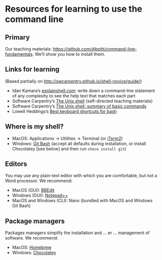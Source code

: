 # Resources for learning to use the command line

## Primary

Our teaching materials: <https://github.com/djbpitt/command-line-fundamentals>. We’ll show you how to install them. 

## Links for learning

(Based partially on <http://swcarpentry.github.io/shell-novice/guide/>)

* Idan Kamara’s [explainshell.com](https://explainshell.com/): write down a command-line statement of any complexity to see the help text that matches each part
* Software Carpentry’s [The Unix shell](http://swcarpentry.github.io/shell-novice/) (self-directed teaching materials)
* Software Carpentry’s [The Unix shell: summary of basic commands](http://swcarpentry.github.io/shell-novice/reference/)
* Lowell Heddings’s [Best keyboard shortcuts for bash](https://www.howtogeek.com/howto/ubuntu/keyboard-shortcuts-for-bash-command-shell-for-ubuntu-debian-suse-redhat-linux-etc/)

## Where is my shell?

* MacOS: Applications → Utilities → Terminal (or [iTerm2](https://www.iterm2.com/))
* Windows: [Git Bash](https://www.techoism.com/how-to-install-git-bash-on-windows/) (accept all defaults during installation, or install Chocolatey [see below] and then run `choco install git`)

## Editors

You may use any plain-text editor with which you are comfortable, but not a Word processor. We recommend:

* MacOS (GUI): [BBEdit](https://www.barebones.com/products/bbedit/)
* Windows (GUI): [Notepad++](https://notepad-plus-plus.org/)
* MacOS and Windows (CLI): Nano (bundled with MacOS and Windows Git Bash)


## Package managers

Packages managers simplify the installation and ... er ... management of software. We recommend:

* MacOS: [Homebrew](https://brew.sh/)
* Windows: [Chocolatey](https://chocolatey.org/)

